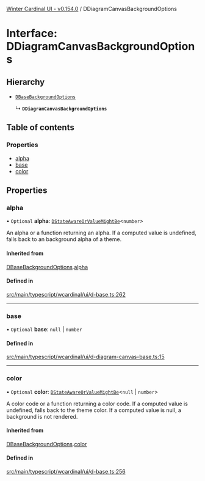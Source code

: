 [Winter Cardinal UI - v0.154.0](../index.md) / DDiagramCanvasBackgroundOptions

# Interface: DDiagramCanvasBackgroundOptions

## Hierarchy

- [`DBaseBackgroundOptions`](DBaseBackgroundOptions.md)

  ↳ **`DDiagramCanvasBackgroundOptions`**

## Table of contents

### Properties

- [alpha](DDiagramCanvasBackgroundOptions.md#alpha)
- [base](DDiagramCanvasBackgroundOptions.md#base)
- [color](DDiagramCanvasBackgroundOptions.md#color)

## Properties

### alpha

• `Optional` **alpha**: [`DStateAwareOrValueMightBe`](../index.md#dstateawareorvaluemightbe)<`number`\>

An alpha or a function returning an alpha.
If a computed value is undefined, falls back to an background alpha of a theme.

#### Inherited from

[DBaseBackgroundOptions](DBaseBackgroundOptions.md).[alpha](DBaseBackgroundOptions.md#alpha)

#### Defined in

[src/main/typescript/wcardinal/ui/d-base.ts:262](https://github.com/winter-cardinal/winter-cardinal-ui/blob/v0.154.0/src/main/typescript/wcardinal/ui/d-base.ts#L262)

___

### base

• `Optional` **base**: ``null`` \| `number`

#### Defined in

[src/main/typescript/wcardinal/ui/d-diagram-canvas-base.ts:15](https://github.com/winter-cardinal/winter-cardinal-ui/blob/v0.154.0/src/main/typescript/wcardinal/ui/d-diagram-canvas-base.ts#L15)

___

### color

• `Optional` **color**: [`DStateAwareOrValueMightBe`](../index.md#dstateawareorvaluemightbe)<``null`` \| `number`\>

A color code or a function returning a color code.
If a computed value is undefined, falls back to the theme color.
If a computed value is null, a background is not rendered.

#### Inherited from

[DBaseBackgroundOptions](DBaseBackgroundOptions.md).[color](DBaseBackgroundOptions.md#color)

#### Defined in

[src/main/typescript/wcardinal/ui/d-base.ts:256](https://github.com/winter-cardinal/winter-cardinal-ui/blob/v0.154.0/src/main/typescript/wcardinal/ui/d-base.ts#L256)
